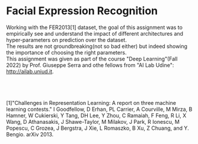 # Facial Expression Recognition<br />
Working with the FER2013[1] dataset, the goal of this assignment was to empirically see and understand the impact of different architectures and hyper-parameters on prediction over the dataset.<br />
The results are not groundbreaking(not so bad either) but indeed showing the importance of choosing the right parameters.<br />
This assignment was given as part of the course "Deep Learning"(Fall 2022) by Prof. Giuseppe Serra and othe fellows from "AI Lab Udine": http://ailab.uniud.it.
<br /><br /><br /><br /><br />
[1]"Challenges in Representation Learning: A report on three machine learning
contests." I Goodfellow, D Erhan, PL Carrier, A Courville, M Mirza, B
Hamner, W Cukierski, Y Tang, DH Lee, Y Zhou, C Ramaiah, F Feng, R Li,
X Wang, D Athanasakis, J Shawe-Taylor, M Milakov, J Park, R Ionescu,
M Popescu, C Grozea, J Bergstra, J Xie, L Romaszko, B Xu, Z Chuang, and
Y. Bengio. arXiv 2013.
